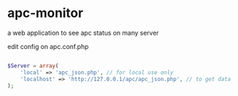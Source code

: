# apc-monitor
a web application to see apc status on many server

edit config on apc.conf.php


```php

$Server = array(
    'local' => 'apc_json.php', // for local use only
    'localhost' => 'http://127.0.0.1/apc/apc_json.php', // to get data on remote server
);


```
